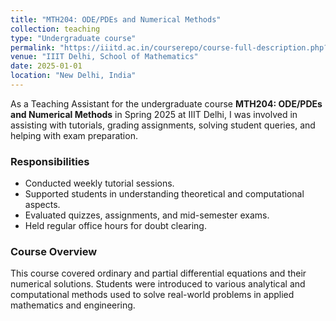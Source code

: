 ```yaml
---
title: "MTH204: ODE/PDEs and Numerical Methods"
collection: teaching
type: "Undergraduate course"
permalink: "https://iiitd.ac.in/courserepo/course-full-description.php?course_number=MTH204"
venue: "IIIT Delhi, School of Mathematics"
date: 2025-01-01
location: "New Delhi, India"
---
```


As a Teaching Assistant for the undergraduate course **MTH204: ODE/PDEs and Numerical Methods** in Spring 2025 at IIIT Delhi, I was involved in assisting with tutorials, grading assignments, solving student queries, and helping with exam preparation. 

### Responsibilities
- Conducted weekly tutorial sessions.
- Supported students in understanding theoretical and computational aspects.
- Evaluated quizzes, assignments, and mid-semester exams.
- Held regular office hours for doubt clearing.

### Course Overview
This course covered ordinary and partial differential equations and their numerical solutions. Students were introduced to various analytical and computational methods used to solve real-world problems in applied mathematics and engineering.
